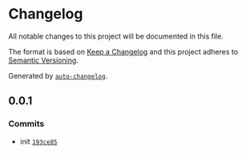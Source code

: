 # Changelog

All notable changes to this project will be documented in this file.

The format is based on [Keep a Changelog](https://keepachangelog.com/en/1.0.0/)
and this project adheres to [Semantic Versioning](https://semver.org/spec/v2.0.0.html).

Generated by [`auto-changelog`](https://github.com/CookPete/auto-changelog).

## 0.0.1

### Commits

- init [`193ce85`](https://github.com/bcomnes/releasearoni/commit/193ce85b8c7c88e3065a6f339d34324091f56baa)
